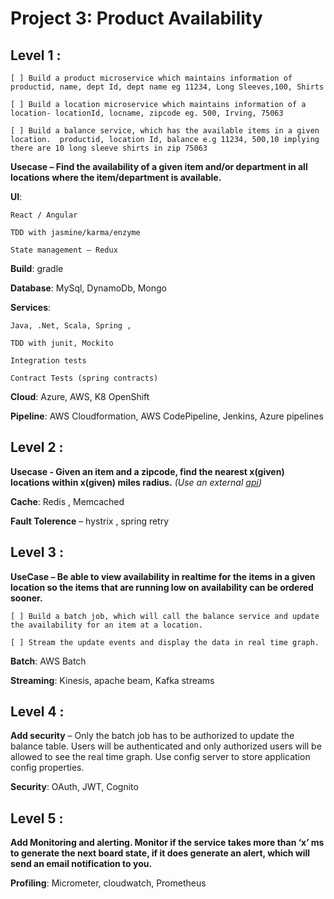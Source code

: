 # Project 3: Product Availability 

## Level 1 : 

    [ ] Build a product microservice which maintains information of productid, name, dept Id, dept name eg 11234, Long Sleeves,100, Shirts  

    [ ] Build a location microservice which maintains information of a location- locationId, locname, zipcode eg. 500, Irving, 75063 

    [ ] Build a balance service, which has the available items in a given location.  productid, location Id, balance e.g 11234, 500,10 implying there are 10 long sleeve shirts in zip 75063 

**Usecase – Find the availability of a given item and/or department in all locations where the item/department is available.**

**UI**:  

    React / Angular  

    TDD with jasmine/karma/enzyme 

    State management – Redux 

**Build**: gradle 

**Database**: MySql, DynamoDb, Mongo 

**Services**: 

    Java, .Net, Scala, Spring , 

    TDD with junit, Mockito 

    Integration tests 

    Contract Tests (spring contracts) 

**Cloud**: Azure, AWS, K8 OpenShift 

**Pipeline**: AWS Cloudformation, AWS CodePipeline, Jenkins, Azure pipelines 

## Level 2 :  
**Usecase - Given an item and a zipcode, find the nearest x(given) locations within x(given) miles radius.** *(Use an external [api](http://www.geonames.org/export/web-services.html#findNearbyPostalCodes))*

**Cache**: Redis , Memcached 

**Fault Tolerence** – hystrix , spring retry 

## Level 3 :

**UseCase – Be able to view availability in realtime for the items in a given location so the items that are running low on availability can be ordered sooner.**

    [ ] Build a batch job, which will call the balance service and update the availability for an item at a location.

    [ ] Stream the update events and display the data in real time graph. 

**Batch**: AWS Batch 

**Streaming**: Kinesis, apache beam, Kafka streams 

## Level 4 : 

**Add security** – Only the batch job has to be authorized to update the balance table. Users will be authenticated and only authorized users will be allowed to see the real time graph. Use config server to store application config properties. 

**Security**: OAuth, JWT, Cognito 

## Level 5 :

**Add Monitoring and alerting. Monitor if the service takes more than ‘x’ ms to generate the next board state, if it does generate an alert, which will send an email notification to you.**

**Profiling**: Micrometer, cloudwatch, Prometheus
